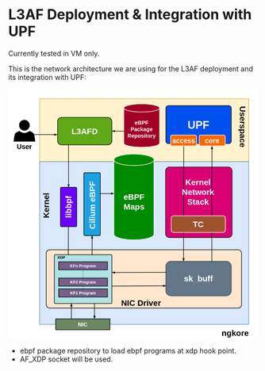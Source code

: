 # L3AF Deployment & Integration with UPF

Currently tested in VM only.

This is the network architecture we are using for the L3AF deployment and its integration with UPF:

![l3af](./images/UPF+L3AF-NetStack.png)

- ebpf package repository to load ebpf programs at xdp hook point.
- AF_XDP socket will be used.
